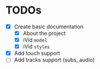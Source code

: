 # TODOs

- [x] Create basic documentation
  - [x] About the project
  - [x] iVid `model`
  - [x] iVid `styles`

- [x] Add touch support
- [ ] Add tracks support (subs, audio)

